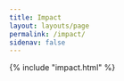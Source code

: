 ```yaml
---
title: Impact
layout: layouts/page
permalink: /impact/
sidenav: false
---
```



{% include "impact.html" %}